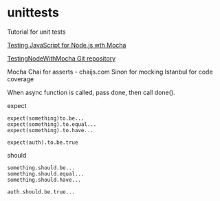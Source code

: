# unittests
Tutorial for unit tests

[Testing JavaScript for Node.js wth Mocha](https://app.pluralsight.com/course-player?clipId=91514ae8-dbca-4511-ba02-c45083fcd394)


[TestingNodeWithMocha Git repository](https://github.com/jonathanfmills/TestingNodeWithMocha.git)

Mocha
Chai for asserts - chaijs.com
Sinon for mocking
Istanbul for code coverage


When async function is called, pass done, then call done().

expect
```
expect(something)to.be...
expect(something).to.equal...
expect(something).to.have...

expect(auth).to.be.true

```

should
```
something.should.be...
something.should.equal...
something.should.have...

auth.should.be.true...

```